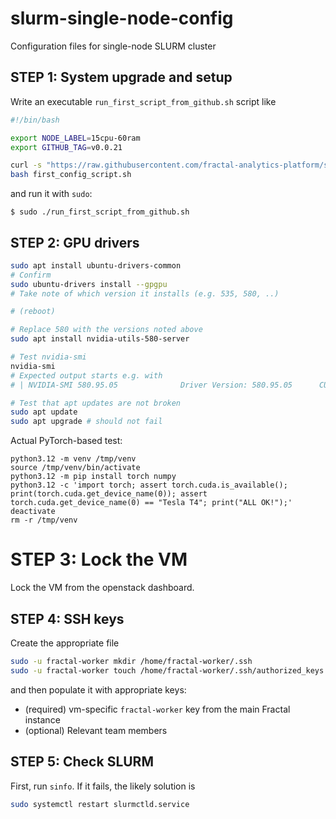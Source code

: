 # slurm-single-node-config

Configuration files for single-node SLURM cluster


## STEP 1: System upgrade and setup

Write an executable `run_first_script_from_github.sh` script like
```bash
#!/bin/bash

export NODE_LABEL=15cpu-60ram
export GITHUB_TAG=v0.0.21

curl -s "https://raw.githubusercontent.com/fractal-analytics-platform/slurm-single-node-config/refs/tags/$GITHUB_TAG/first_config_script.sh" -o first_config_script.sh
bash first_config_script.sh
```
and run it with `sudo`:
```console
$ sudo ./run_first_script_from_github.sh
```

## STEP 2: GPU drivers

```bash
sudo apt install ubuntu-drivers-common
# Confirm
sudo ubuntu-drivers install --gpgpu
# Take note of which version it installs (e.g. 535, 580, ..)

# (reboot)

# Replace 580 with the versions noted above
sudo apt install nvidia-utils-580-server

# Test nvidia-smi
nvidia-smi
# Expected output starts e.g. with
# | NVIDIA-SMI 580.95.05              Driver Version: 580.95.05      CUDA Version: 13.0     |

# Test that apt updates are not broken
sudo apt update
sudo apt upgrade # should not fail
```

Actual PyTorch-based test:
```
python3.12 -m venv /tmp/venv
source /tmp/venv/bin/activate
python3.12 -m pip install torch numpy
python3.12 -c 'import torch; assert torch.cuda.is_available(); print(torch.cuda.get_device_name(0)); assert torch.cuda.get_device_name(0) == "Tesla T4"; print("ALL OK!");'
deactivate
rm -r /tmp/venv
```

# STEP 3: Lock the VM

Lock the VM from the openstack dashboard.


## STEP 4: SSH keys

Create the appropriate file
```bash
sudo -u fractal-worker mkdir /home/fractal-worker/.ssh
sudo -u fractal-worker touch /home/fractal-worker/.ssh/authorized_keys
```
and then populate it with appropriate keys:
* (required) vm-specific `fractal-worker` key from the main Fractal instance
* (optional) Relevant team members

## STEP 5: Check SLURM

First, run `sinfo`.
If it fails, the likely solution is
```bash
sudo systemctl restart slurmctld.service
```
